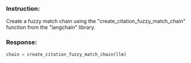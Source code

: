 ### Instruction:
Create a fuzzy match chain using the "create_citation_fuzzy_match_chain" function from the "langchain" library.

### Response:
```python
chain = create_citation_fuzzy_match_chain(llm)
```